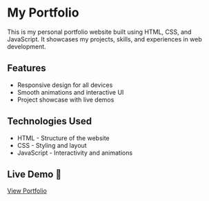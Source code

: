 # My Portfolio

This is my personal portfolio website built using HTML, CSS, and JavaScript. It showcases my projects, skills, and experiences in web development.

## Features
- Responsive design for all devices 
- Smooth animations and interactive UI  
- Project showcase with live demos  

## Technologies Used
- HTML - Structure of the website  
- CSS - Styling and layout  
- JavaScript - Interactivity and animations  

## Live Demo 🚀
[View Portfolio](YOUR_WEBSITE_LINK)  
